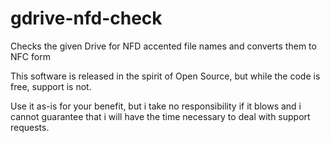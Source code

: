 # gdrive-nfd-check
Checks the given Drive for NFD accented file names and converts them to NFC form

This software is released in the spirit of Open Source, but while the code is free, support is not.

Use it as-is for your benefit, but i take no responsibility if it blows and i cannot guarantee that i will have the time necessary to deal with support requests.
